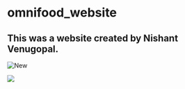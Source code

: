 # omnifood_website
## This was a website created by Nishant Venugopal. 

![New](https://github-readme-quotes.herokuapp.com/quote?theme=prussian)

![](https://github-readme-stats.vercel.app/api?username=nishantpersonal&theme=dark)
